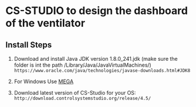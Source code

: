 # CS-STUDIO to design the dashboard of the ventilator

## Install Steps


1. Download and install Java JDK version 1.8.0_241.jdk (make sure the folder is int the path /Library/Java/JavaVirtualMachines/)
```https://www.oracle.com/java/technologies/javase-downloads.html#JDK8```
2. For Windows Use [MEGA](https://mega.nz/#F!EolCyShY!D0QUZdcafG1mUXbqWywFsg)

3. Download latest version of CS-Studio for your OS:
```http://download.controlsystemstudio.org/release/4.5/```
